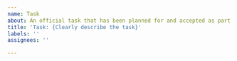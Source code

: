 ```yaml
---
name: Task
about: An official task that has been planned for and accepted as part of strategy.
title: 'Task: {Clearly describe the task}'
labels: ''
assignees: ''

---
```



